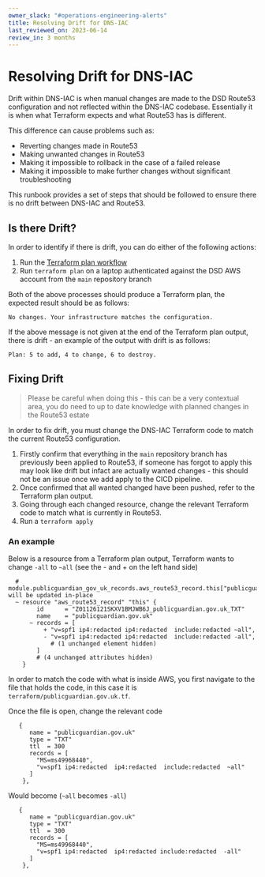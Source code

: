 ```yaml
---
owner_slack: "#operations-engineering-alerts"
title: Resolving Drift for DNS-IAC
last_reviewed_on: 2023-06-14
review_in: 3 months
---
```


# Resolving Drift for DNS-IAC

Drift within DNS-IAC is when manual changes are made to the DSD Route53 configuration and not reflected within the DNS-IAC codebase. Essentially it is when what Terraform expects and what Route53 has is different.

This difference can cause problems such as:

- Reverting changes made in Route53
- Making unwanted changes in Route53
- Making it impossible to rollback in the case of a failed release
- Making it impossible to make further changes without significant troubleshooting

This runbook provides a set of steps that should be followed to ensure there is no drift between DNS-IAC and Route53.

## Is there Drift?

In order to identify if there is drift, you can do either of the following actions:

1. Run the [Terraform plan workflow](https://github.com/ministryofjustice/dns-iac/actions/workflows/terraform-plan.yml)
2. Run `terraform plan` on a laptop authenticated against the DSD AWS account from the `main` repository branch

Both of the above processes should produce a Terraform plan, the expected result should be as follows:

`No changes. Your infrastructure matches the configuration.`

If the above message is not given at the end of the Terraform plan output, there is drift - an example of the output with drift is as follows:

`Plan: 5 to add, 4 to change, 6 to destroy.`

## Fixing Drift

> Please be careful when doing this - this can be a very contextual area, you do need to up to date knowledge with planned changes in the Route53 estate

In order to fix drift, you must change the DNS-IAC Terraform code to match the current Route53 configuration.

1. Firstly confirm that everything in the `main` repository branch has previously been applied to Route53, if someone has forgot to apply this may look like drift but infact are actually wanted changes - this should not be an issue once we add apply to the CICD pipeline.
2. Once confirmed that all wanted changed have been pushed, refer to the Terraform plan output.
3. Going through each changed resource, change the relevant Terraform code to match what is currently in Route53.
4. Run a `terraform apply`

### An example

Below is a resource from a Terraform plan output, Terraform wants to change `-all` to `~all` (see the - and + on the left hand side)

```
  # module.publicguardian_gov_uk_records.aws_route53_record.this["publicguardian.gov.uk_TXT"] will be updated in-place
  ~ resource "aws_route53_record" "this" {
        id      = "Z01126121SKXV1BMJWB6J_publicguardian.gov.uk_TXT"
        name    = "publicguardian.gov.uk"
      ~ records = [
          + "v=spf1 ip4:redacted ip4:redacted  include:redacted ~all",
          - "v=spf1 ip4:redacted ip4:redacted  include:redacted -all",
            # (1 unchanged element hidden)
        ]
        # (4 unchanged attributes hidden)
    }
```

In order to match the code with what is inside AWS, you first navigate to the file that holds the code, in this case it is `terraform/publicguardian.gov.uk.tf`.

Once the file is open, change the relevant code

```
   {
      name = "publicguardian.gov.uk"
      type = "TXT"
      ttl  = 300
      records = [
        "MS=ms49968440",
        "v=spf1 ip4:redacted  ip4:redacted  include:redacted  ~all"
      ]
    },
```

Would become (`~all` becomes `-all`)

```
   {
      name = "publicguardian.gov.uk"
      type = "TXT"
      ttl  = 300
      records = [
        "MS=ms49968440",
        "v=spf1 ip4:redacted  ip4:redacted include:redacted  -all"
      ]
    },
```
